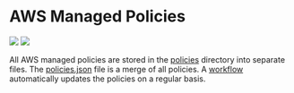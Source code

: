 # AWS Managed Policies

![](https://shields.io/date/1665385298.svg?label=last%20run)
![](https://shields.io/date/1665385298.svg?label=last%20updated)

All AWS managed policies are stored in the [policies](policies) directory into
separate files. The [policies.json](policies/policies.json) file is a merge of
all policies. A [workflow](.github/workflows/list-policies.yaml) automatically
updates the policies on a regular basis.
